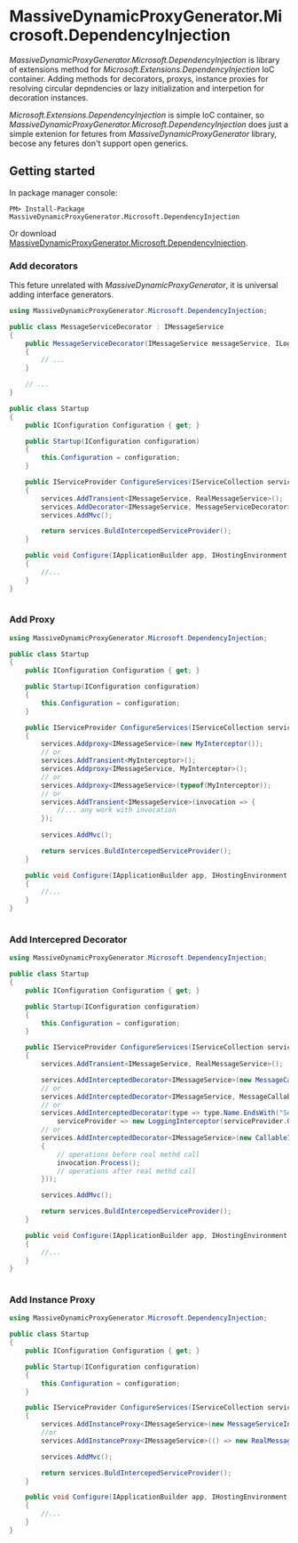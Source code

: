 # MassiveDynamicProxyGenerator.Microsoft.DependencyInjection

_MassiveDynamicProxyGenerator.Microsoft.DependencyInjection_ is library of extensions method for _Microsoft.Extensions.DependencyInjection_ IoC container. 
Adding methods for decorators, proxys, instance proxies for resolving circular depndencies or lazy initialization and interpetion for decoration instances.

_Microsoft.Extensions.DependencyInjection_ is simple IoC container, so  _MassiveDynamicProxyGenerator.Microsoft.DependencyInjection_ does just a simple extenion for fetures from _MassiveDynamicProxyGenerator_ library, becose any fetures don't support open generics.

## Getting started

In package manager console:

`PM> Install-Package MassiveDynamicProxyGenerator.Microsoft.DependencyInjection`

Or download [MassiveDynamicProxyGenerator.Microsoft.DependencyInjection](https://www.nuget.org/packages/MassiveDynamicProxyGenerator.Microsoft.DependencyInjection/).

### Add decorators
This feture unrelated with _MassiveDynamicProxyGenerator_, it is universal adding interface generators.

```cs
using MassiveDynamicProxyGenerator.Microsoft.DependencyInjection;

public class MessageServiceDecorator : IMessageService
{
    public MessageServiceDecorator(IMessageService messageService, ILogger<MessageServiceDecorator> logger)
    {
        // ...
    }

    // ...
}

public class Startup
{
    public IConfiguration Configuration { get; }

    public Startup(IConfiguration configuration)
    {
        this.Configuration = configuration;
    }

    public IServiceProvider ConfigureServices(IServiceCollection services)
    {
        services.AddTransient<IMessageService, RealMessageService>();
        services.AddDecorator<IMessageService, MessageServiceDecorator>();
        services.AddMvc();

        return services.BuldIntercepedServiceProvider();
    }

    public void Configure(IApplicationBuilder app, IHostingEnvironment env)
    {
        //...
    }
}
    
```

### Add Proxy
```cs
using MassiveDynamicProxyGenerator.Microsoft.DependencyInjection;

public class Startup
{
    public IConfiguration Configuration { get; }

    public Startup(IConfiguration configuration)
    {
        this.Configuration = configuration;
    }

    public IServiceProvider ConfigureServices(IServiceCollection services)
    {
        services.Addproxy<IMessageService>(new MyInterceptor());
        // or
        services.AddTransient<MyInterceptor>();
        services.Addproxy<IMessageService, MyInterceptor>();
        // or
        services.Addproxy<IMessageService>(typeof(MyInterceptor));
        // or
        services.AddTransient<IMessageService>(invocation => {
            //... any work with invocation
        });
        
        services.AddMvc();

        return services.BuldIntercepedServiceProvider();
    }

    public void Configure(IApplicationBuilder app, IHostingEnvironment env)
    {
        //...
    }
}
    
```

### Add Intercepred Decorator
```cs
using MassiveDynamicProxyGenerator.Microsoft.DependencyInjection;

public class Startup
{
    public IConfiguration Configuration { get; }

    public Startup(IConfiguration configuration)
    {
        this.Configuration = configuration;
    }

    public IServiceProvider ConfigureServices(IServiceCollection services)
    {
        services.AddTransient<IMessageService, RealMessageService>();

        services.AddInterceptedDecorator<IMessageService>(new MessageCallableInterceptor());
        // or
        services.AddInterceptedDecorator<IMessageService, MessageCallableInterceptor>();
        // or
        services.AddInterceptedDecorator(type => type.Name.EndsWith("Service"), 
            serviceProvider => new LoggingInterceptor(serviceProvider.GetRequiredService<ILogger>()));
        // or
        services.AddInterceptedDecorator<IMessageService>(new CallableInterceptorAdapter(invocation =>
        {
            // operations before real methd call
            invocation.Process();
            // operations after real methd call
        }));

        services.AddMvc();

        return services.BuldIntercepedServiceProvider();
    }

    public void Configure(IApplicationBuilder app, IHostingEnvironment env)
    {
        //...
    }
}
    
```

### Add Instance Proxy
```cs
using MassiveDynamicProxyGenerator.Microsoft.DependencyInjection;

public class Startup
{
    public IConfiguration Configuration { get; }

    public Startup(IConfiguration configuration)
    {
        this.Configuration = configuration;
    }

    public IServiceProvider ConfigureServices(IServiceCollection services)
    {
        services.AddInstanceProxy<IMessageService>(new MessageServiceInstanceProvider());
        //or 
        services.AddInstanceProxy<IMessageService>(() => new RealMessageService());

        services.AddMvc();

        return services.BuldIntercepedServiceProvider();
    }

    public void Configure(IApplicationBuilder app, IHostingEnvironment env)
    {
        //...
    }
}
    
```